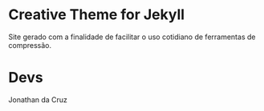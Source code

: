 # Creative Theme for Jekyll

Site gerado com a finalidade de facilitar o uso cotidiano de ferramentas de compressão.

# Devs 
Jonathan da Cruz

